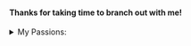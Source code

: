 #### Thanks for taking time to branch out with me! 
<details>
<summary> My Passions: </summary>
<br>
* Innovation in Tech:
              * Finance, Ops, Consulting, Environmental Science
              * Segmentation, Dashboarding, Insighting               
* Motorsport: Formula 1, Formula E, W series
              * Engineering innovations 
              * Strategy and teamwork
              * "Speed and Power" as said by Jeremy Clarkson
* Game theory: 
              * Chess
              * Auctions Pricing  
* Yoga: As an instructor and as a student
* Landscape Photography: Digital + Film
* Music: 
              * Compusure of Rap and Grime beats
</details>
